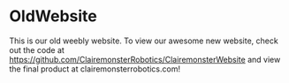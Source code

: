 # OldWebsite
This is our old weebly website.  To view our awesome new website, check out the code at https://github.com/ClairemonsterRobotics/ClairemonsterWebsite and view the final product at clairemonsterrobotics.com!
